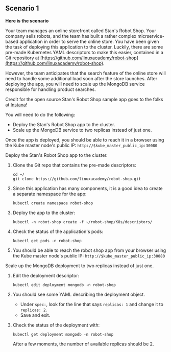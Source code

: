 ## Scenario 1

**Here is the scenario**

Your team manages an online storefront called Stan's Robot Shop. Your company sells robots, and the team has built a rather complex micrservice-based application in order to serve the online store. You have been given the task of deploying this application to the cluster. Luckily, there are some pre-made Kubernetes YAML descriptors to make this easier, contained in a Git repository at  [https://github.com/linuxacademy/robot-shop](https://github.com/linuxacademy/robot-shop).

However, the team anticipates that the search feature of the online store will need to handle some additional load soon after the store launches. After deploying the app, you will need to scale up the MongoDB service responsible for handling product searches.

Credit for the open source Stan's Robot Shop sample app goes to the folks at  [Instana](http://instana.com/)!

You will need to do the following:

-   Deploy the Stan's Robot Shop app to the cluster.
-   Scale up the MongoDB service to two replicas instead of just one.

Once the app is deployed, you should be able to reach it in a browser using the Kube master node's public IP:  `http://$kube_master_public_ip:30080`


Deploy the Stan's Robot Shop app to the cluster.

1.  Clone the Git repo that contains the pre-made descriptors:
    
    ```
    cd ~/
    git clone https://github.com/linuxacademy/robot-shop.git
    ```
    
2.  Since this application has many components, it is a good idea to create a separate namespace for the app:
    
    ```
    kubectl create namespace robot-shop
    ```
    
3.  Deploy the app to the cluster:
    
    ```
    kubectl -n robot-shop create -f ~/robot-shop/K8s/descriptors/
    ```
    
4.  Check the status of the application's pods:
    
    ```
    kubectl get pods -n robot-shop
    ```
    
5.  You should be able to reach the robot shop app from your browser using the Kube master node's public IP:  `http://$kube_master_public_ip:30080`

Scale up the MongoDB deployment to two replicas instead of just one.

1.  Edit the deployment descriptor:
    
    ```
    kubectl edit deployment mongodb -n robot-shop
    ```
    
2.  You should see some YAML describing the deployment object.
    
    -   Under  `spec:`, look for the line that says  `replicas: 1`  and change it to  `replicas: 2`.
    -   Save and exit.
3.  Check the status of the deployment with:
    
    ```
    kubectl get deployment mongodb -n robot-shop
    ```
    
    After a few moments, the number of available replicas should be 2.